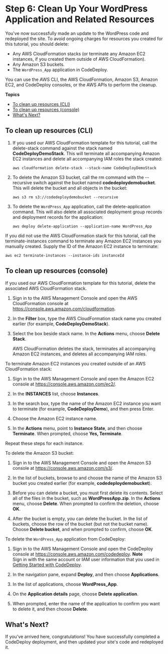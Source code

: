# Step 6: Clean Up Your WordPress Application and Related Resources<a name="tutorials-wordpress-clean-up"></a>

You've now successfully made an update to the WordPress code and redeployed the site\. To avoid ongoing charges for resources you created for this tutorial, you should delete:
+ Any AWS CloudFormation stacks \(or terminate any Amazon EC2 instances, if you created them outside of AWS CloudFormation\)\.
+ Any Amazon S3 buckets\.
+ The `WordPress_App` application in CodeDeploy\.

You can use the AWS CLI, the AWS CloudFormation, Amazon S3, Amazon EC2, and CodeDeploy consoles, or the AWS APIs to perform the cleanup\.

**Topics**
+ [To clean up resources \(CLI\)](#tutorials-wordpress-clean-up-cli)
+ [To clean up resources \(console\)](#tutorials-wordpress-clean-up-console)
+ [What's Next?](#tutorials-wordpress-clean-up-whats-next)

## To clean up resources \(CLI\)<a name="tutorials-wordpress-clean-up-cli"></a>

1. If you used our AWS CloudFormation template for this tutorial, call the delete\-stack command against the stack named **CodeDeployDemoStack**\. This will terminate all accompanying Amazon EC2 instances and delete all accompanying IAM roles the stack created:

   ```
   aws cloudformation delete-stack --stack-name CodeDeployDemoStack
   ```

1. To delete the Amazon S3 bucket, call the rm command with the \-\-recursive switch against the bucket named **codedeploydemobucket**\. This will delete the bucket and all objects in the bucket:

   ```
   aws s3 rm s3://codedeploydemobucket --recursive
   ```

1. To delete the `WordPress_App` application, call the delete\-application command\. This will also delete all associated deployment group records and deployment records for the application:

   ```
   aws deploy delete-application --application-name WordPress_App
   ```

If you did not use the AWS CloudFormation stack for this tutorial, call the terminate\-instances command to terminate any Amazon EC2 instances you manually created\. Supply the ID of the Amazon EC2 instance to terminate:

```
aws ec2 terminate-instances --instance-ids instanceId
```

## To clean up resources \(console\)<a name="tutorials-wordpress-clean-up-console"></a>

If you used our AWS CloudFormation template for this tutorial, delete the associated AWS CloudFormation stack\.

1. Sign in to the AWS Management Console and open the AWS CloudFormation console at [https://console\.aws\.amazon\.com/cloudformation](https://console.aws.amazon.com/cloudformation/)\.

1. In the **Filter** box, type the AWS CloudFormation stack name you created earlier \(for example, **CodeDeployDemoStack**\)\.

1. Select the box beside stack name\. In the **Actions** menu, choose **Delete Stack**\.

   AWS CloudFormation deletes the stack, terminates all accompanying Amazon EC2 instances, and deletes all accompanying IAM roles\.

To terminate Amazon EC2 instances you created outside of an AWS CloudFormation stack:

1. Sign in to the AWS Management Console and open the Amazon EC2 console at [https://console\.aws\.amazon\.com/ec2/](https://console.aws.amazon.com/ec2/)\.

1. In the **INSTANCES** list, choose **Instances**\.

1. In the search box, type the name of the Amazon EC2 instance you want to terminate \(for example, **CodeDeployDemo**\), and then press Enter\.

1. Choose the Amazon EC2 instance name\.

1. In the **Actions** menu, point to **Instance State**, and then choose **Terminate**\. When prompted, choose **Yes, Terminate**\. 

Repeat these steps for each instance\.

To delete the Amazon S3 bucket:

1. Sign in to the AWS Management Console and open the Amazon S3 console at [https://console\.aws\.amazon\.com/s3/](https://console.aws.amazon.com/s3/)\.

1. In the list of buckets, browse to and choose the name of the Amazon S3 bucket you created earlier \(for example, **codedeploydemobucket**\)\.

1. Before you can delete a bucket, you must first delete its contents\. Select all of the files in the bucket, such as **WordPressApp\.zip**\. In the **Actions** menu, choose **Delete**\. When prompted to confirm the deletion, choose **OK**\. 

1. After the bucket is empty, you can delete the bucket\. In the list of buckets, choose the row of the bucket \(but not the bucket name\)\. Choose **Delete bucket**, and when prompted to confirm, choose **OK**\. 

To delete the `WordPress_App` application from CodeDeploy:

1. Sign in to the AWS Management Console and open the CodeDeploy console at [https://console\.aws\.amazon\.com/codedeploy](https://console.aws.amazon.com/codedeploy)\.
**Note**  
Sign in with the same account or IAM user information that you used in [Getting Started with CodeDeploy](getting-started-codedeploy.md)\.

1. In the navigation pane, expand **Deploy**, and then choose **Applications**\.

1. In the list of applications, choose **WordPress\_App**\.

1. On the **Application details** page, choose **Delete application**\.

1. When prompted, enter the name of the application to confirm you want to delete it, and then choose **Delete**\. 

## What's Next?<a name="tutorials-wordpress-clean-up-whats-next"></a>

If you've arrived here, congratulations\! You have successfully completed a CodeDeploy deployment, and then updated your site's code and redeployed it\. 